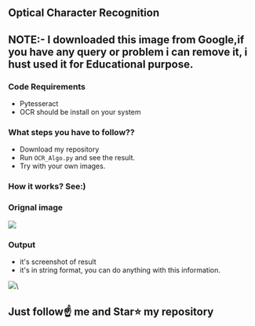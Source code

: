 ##  Optical Character Recognition

## NOTE:- I downloaded this image from Google,if you have any query or problem i can remove it, i hust used it for Educational purpose.

### Code Requirements
- Pytesseract
- OCR should be install on your system

### What steps you have to follow??
- Download my repository 
- Run `OCR_Algo.py` and see the result.
- Try with your own images.

### How it works? See:)

### Orignal image

<img src="https://github.com/Spidy20/Optical_Character_Reccognition/blob/master/licence.jpg">


### Output
- it's screenshot of result
- it's in string format, you can do anything with this information.

<img src="https://github.com/Spidy20/Optical_Character_Reccognition/blob/master/licence_R.png">\


## Just follow☝️ me and Star⭐ my repository 

